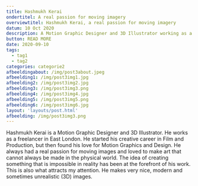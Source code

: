 ```yaml
---
title: Hashmukh Kerai
ondertitel: A real passion for moving imagery
overviewtitel: Hashmukh Kerai, a real passion for moving imagery
datum: 10 Oct 2020
description: A Motion Graphic Designer and 3D Illustrator working as a freelancer in east London. He always had a real passion for moving images and loved to make art that cannot always be made in the physical world.
button: READ MORE
date: 2020-09-10
tags:
  - tag1
  - tag2
categories: categorie2
afbeeldingabout: /img/post3about.jpeg
afbeelding1: /img/post3img1.jpg
afbeelding2: /img/post3img2.jpg
afbeelding3: /img/post3img3.png
afbeelding4: /img/post3img4.jpg
afbeelding5: /img/post3img5.png
afbeelding6: /img/post3img6.jpg
layout: 'layouts/post.html'
afbeelding: /img/post3img3.png
---
```


Hashmukh Kerai is a Motion Graphic Designer and 3D Illustrator. He works as a freelancer in East London. He started his creative career in Film and Production, but then found his love for Motion Graphics and Design. He always had a real passion for moving images and loved to make art that cannot always be made in the physical world. The idea of creating something that is impossible in reality has been at the forefront of his work. This is also what attracts my attention. He makes very nice, modern and sometimes unrealistic (3D) images.
